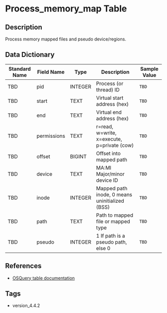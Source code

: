 # Process_memory_map Table

## Description
Process memory mapped files and pseudo device/regions.

## Data Dictionary
|Standard Name|Field Name|Type|Description|Sample Value|
|---|---|---|---|---|
|TBD|pid|INTEGER|Process (or thread) ID|`TBD`|
|TBD|start|TEXT|Virtual start address (hex)|`TBD`|
|TBD|end|TEXT|Virtual end address (hex)|`TBD`|
|TBD|permissions|TEXT|r=read, w=write, x=execute, p=private (cow)|`TBD`|
|TBD|offset|BIGINT|Offset into mapped path|`TBD`|
|TBD|device|TEXT|MA:MI Major/minor device ID|`TBD`|
|TBD|inode|INTEGER|Mapped path inode, 0 means uninitialized (BSS)|`TBD`|
|TBD|path|TEXT|Path to mapped file or mapped type|`TBD`|
|TBD|pseudo|INTEGER|1 If path is a pseudo path, else 0|`TBD`|

## References
* [OSQuery table documentation](https://osquery.io/schema/current#process_memory_map)

## Tags
* version_4.4.2